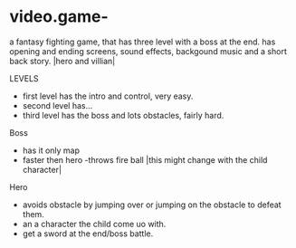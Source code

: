 # video.game-
a fantasy fighting game, that has three level with a boss at the end.
has opening and ending screens, sound effects, backgound music and a short back story.
|hero and villian|

LEVELS
- first level has the intro and control, very easy.
- second level has... 
- third level  has the boss and lots obstacles, fairly hard.

Boss
- has it only map
- faster then hero 
 -throws fire ball
|this might change with the child character|

Hero 
 - avoids obstacle by jumping over or jumping on the obstacle to defeat them.
 -  an a character the child come uo with. 
- get a sword at the end/boss battle.

